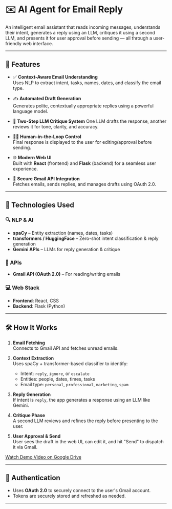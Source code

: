 # ✉️ AI Agent for Email Reply 

An intelligent email assistant that reads incoming messages, understands their intent, generates a reply using an LLM, critiques it using a second LLM, and presents it for user approval before sending — all through a user-friendly web interface.

---

## 🚀 Features

- ✅ **Context-Aware Email Understanding**  
  Uses NLP to extract intent, tasks, names, dates, and classify the email type.

- ✍️ **Automated Draft Generation**  
  Generates polite, contextually appropriate replies using a powerful language model.

- 🧠 **Two-Step LLM Critique System**
  One LLM drafts the response, another reviews it for tone, clarity, and accuracy.

- 🧑‍💻 **Human-in-the-Loop Control**  
  Final response is displayed to the user for editing/approval before sending.

- 🌐 **Modern Web UI**  
  Built with **React** (frontend) and **Flask** (backend) for a seamless user experience.

- 🔐 **Secure Gmail API Integration**  
  Fetches emails, sends replies, and manages drafts using OAuth 2.0.

---

## 🧰 Technologies Used

### 🔍 NLP & AI
- **spaCy** – Entity extraction (names, dates, tasks)
- **transformers / HuggingFace** – Zero-shot intent classification & reply generation
- **Gemini APIs** – LLMs for reply generation & critique

### 📡 APIs
- **Gmail API (OAuth 2.0)** – For reading/writing emails

### 💻 Web Stack
- **Frontend**: React, CSS
- **Backend**: Flask (Python)

---

## 🛠️ How It Works

1. **Email Fetching**  
   Connects to Gmail API and fetches unread emails.

2. **Context Extraction**  
   Uses spaCy + transformer-based classifier to identify:
   - Intent: `reply`, `ignore`, or `escalate`
   - Entities: people, dates, times, tasks
   - Email type: `personal`, `professional`, `marketing`, `spam`

3. **Reply Generation**  
   If intent is `reply`, the app generates a response using an LLM like Gemini.

4. **Critique Phase**  
   A second LLM reviews and refines the reply before presenting to the user.

5. **User Approval & Send**  
   User sees the draft in the web UI, can edit it, and hit "Send" to dispatch it via Gmail.

[Watch Demo Video on Google Drive](https://drive.google.com/file/d/12bo4zQirW7gnNj7zlk1d1GtYc_dWuacj/view?usp=drivesdk )


---

## 🔐 Authentication

- Uses **OAuth 2.0** to securely connect to the user's Gmail account.
- Tokens are securely stored and refreshed as needed.

---

